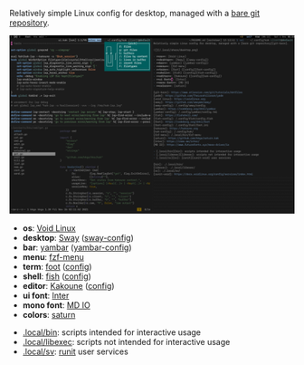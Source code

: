 Relatively simple Linux config for desktop, managed with a
[bare git repository][git-bare].

![](/private_dot_local/private_share/desktop.png)

- **os**: [Void Linux]
- **desktop**: [Sway] ([sway-config])
- **bar**: [yambar] ([yambar-config])
- **menu**: [fzf-menu]
- **term**: [foot] ([config][foot-config])
- **shell**: [fish] ([config][fish-config])
- **editor**: [Kakoune] ([config][kak-config])
- **ui font**: [Inter]
- **mono font**: [MD IO]
- **colors**: [saturn]

[git-bare]: https://www.atlassian.com/git/tutorials/dotfiles
[yadm]: https://github.com/TheLocehiliosan/yadm
[void linux]: https://voidlinux.org
[sway]: https://github.com/swaywm/sway/
[sway-config]: /.config/sway/config
[yambar]: https://codeberg.org/dnkl/yambar
[yambar-config]: /.config/yambar/config.tml
[fish]: https://fishshell.com/
[fish-config]: /.config/fish/config.fish
[foot]: https://codeberg.org/dnkl/foot
[foot-config]: /.config/foot/foot.ini
[kakoune]: https://kakoune.org
[kak-config]: /.config/kak/
[fzf-menu]: /.local/bin/fzf-menu
[saturn]: https://github.com/kkga/saturn.kak
[Inter]: https://rsms.me/inter/
[MD IO]: https://www.futurefonts.xyz/mass-driver/io

- [.local/bin][bin]: scripts intended for interactive usage
- [.local/libexec][libexec]: scripts not intended for interactive usage
- [.local/sv][sv]: [runit][runit-void] user services

[bin]: ./.local/bin/
[libexec]: ./.local/libexec/
[sv]: ./.local/sv/
[runit-void]: https://docs.voidlinux.org/config/services/index.html
